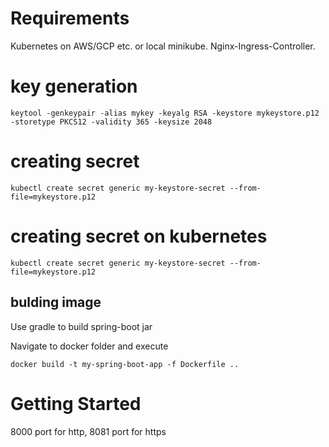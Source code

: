 # Requirements

Kubernetes on AWS/GCP etc. or local minikube. Nginx-Ingress-Controller.


# key generation
```
keytool -genkeypair -alias mykey -keyalg RSA -keystore mykeystore.p12 -storetype PKCS12 -validity 365 -keysize 2048
```
# creating secret
```
kubectl create secret generic my-keystore-secret --from-file=mykeystore.p12
```

# creating secret on kubernetes
```
kubectl create secret generic my-keystore-secret --from-file=mykeystore.p12
```


## bulding image

Use gradle to build spring-boot jar

Navigate to docker folder and execute

```
docker build -t my-spring-boot-app -f Dockerfile ..
```

# Getting Started

8000 port for http, 8081 port for https

